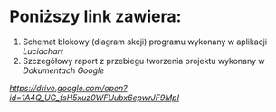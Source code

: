 # Poniższy link zawiera:
1. Schemat blokowy (diagram akcji) programu wykonany w aplikacji *Lucidchart*
2. Szczegółowy raport z przebiegu tworzenia projektu wykonany w *Dokumentach Google*

*https://drive.google.com/open?id=1A4Q_UG_fsH5xuz0WFUubx6epwrJF9MpI*
